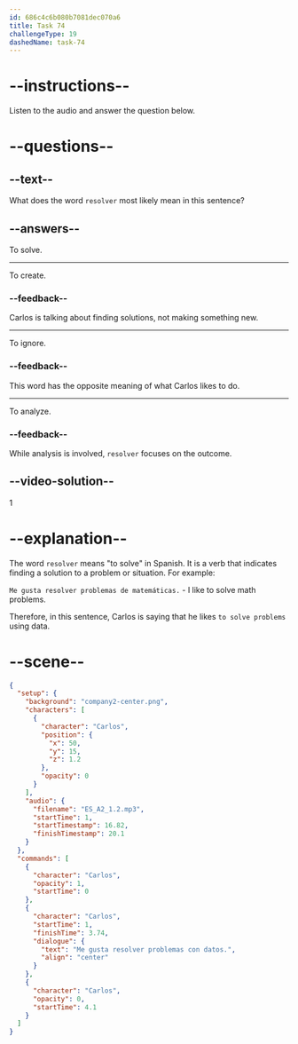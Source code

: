 ```yaml
---
id: 686c4c6b080b7081dec070a6
title: Task 74
challengeType: 19
dashedName: task-74
---
```


<!-- (Audio) Carlos: Me gusta resolver problemas con datos. -->

# --instructions--

Listen to the audio and answer the question below.

# --questions--

## --text--

What does the word `resolver` most likely mean in this sentence?

## --answers--

To solve.

---

To create.

### --feedback--

Carlos is talking about finding solutions, not making something new.

---

To ignore.

### --feedback--

This word has the opposite meaning of what Carlos likes to do.

---

To analyze.

### --feedback--

While analysis is involved, `resolver` focuses on the outcome.

## --video-solution--

1

# --explanation--

The word `resolver` means "to solve" in Spanish. It is a verb that indicates finding a solution to a problem or situation. For example:

`Me gusta resolver problemas de matemáticas.` - I like to solve math problems.

Therefore, in this sentence, Carlos is saying that he likes `to solve problems` using data.

# --scene--

```json
{
  "setup": {
    "background": "company2-center.png",
    "characters": [
      {
        "character": "Carlos",
        "position": {
          "x": 50,
          "y": 15,
          "z": 1.2
        },
        "opacity": 0
      }
    ],
    "audio": {
      "filename": "ES_A2_1.2.mp3",
      "startTime": 1,
      "startTimestamp": 16.82,
      "finishTimestamp": 20.1
    }
  },
  "commands": [
    {
      "character": "Carlos",
      "opacity": 1,
      "startTime": 0
    },
    {
      "character": "Carlos",
      "startTime": 1,
      "finishTime": 3.74,
      "dialogue": {
        "text": "Me gusta resolver problemas con datos.",
        "align": "center"
      }
    },
    {
      "character": "Carlos",
      "opacity": 0,
      "startTime": 4.1
    }
  ]
}
```
